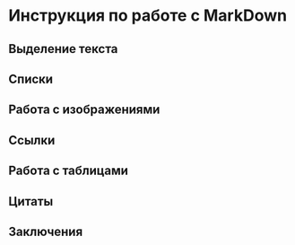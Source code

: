 # Инструкция по работе с MarkDown

## Выделение текста 

## Списки

## Работа с изображениями

## Ссылки

## Работа с таблицами

## Цитаты

## Заключения
